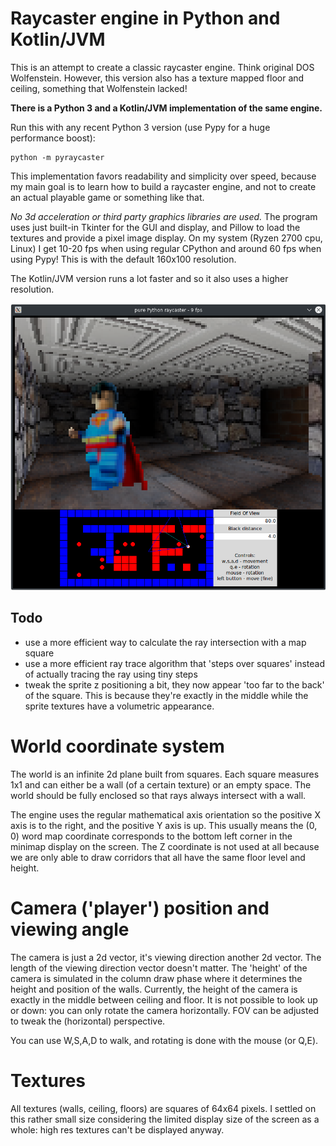 # Raycaster engine in Python and Kotlin/JVM

This is an attempt to create a classic raycaster engine. Think original DOS Wolfenstein.
However, this version also has a texture mapped floor and ceiling, something that
Wolfenstein lacked!

**There is a Python 3 and a Kotlin/JVM implementation of the same engine.**

Run this with any recent Python 3 version (use Pypy for a huge performance boost):

    python -m pyraycaster
    
This implementation favors readability and simplicity over speed, because my main goal
is to learn how to build a raycaster engine, and not to create an actual playable game or something like that. 

*No 3d acceleration or third party graphics libraries are used.* 
The program uses just built-in Tkinter for the GUI and display, and Pillow to load the textures 
and provide a pixel image display.
On my system (Ryzen 2700 cpu, Linux) I get 10-20 fps when using regular CPython 
and around 60 fps when using Pypy!  This is with the default 160x100 resolution.

The Kotlin/JVM version runs a lot faster and so it also uses a higher resolution.

![screenshot](raycaster.png)


## Todo

- use a more efficient way to calculate the ray intersection with a map square
- use a more efficient ray trace algorithm that 'steps over squares' instead of actually tracing the ray using tiny steps
- tweak the sprite z positioning a bit, they now appear 'too far to the back' of the square.
  This is because they're exactly in the middle while the sprite textures have a volumetric appearance.

# World coordinate system

The world is an infinite 2d plane built from squares. Each square measures 1x1 and
can either be a wall (of a certain texture) or an empty space.
The world should be fully enclosed so that rays always intersect with a wall.
 
The engine uses the regular mathematical axis orientation so the positive X axis is to the right,
and the positive Y axis is up.  This usually means the (0, 0) word map coordinate
corresponds to the bottom left corner in the minimap display on the screen.
The Z coordinate is not used at all because we are only able to draw corridors
that all have the same floor level and height.


# Camera ('player') position and viewing angle

The camera is just a 2d vector, it's viewing direction another 2d vector.
The length of the viewing direction vector doesn't matter.
The 'height' of the camera is simulated in the column draw phase where it
determines the height and position of the walls. Currently, the height of the
camera is exactly in the middle between ceiling and floor.
It is not possible to look up or down: you can only rotate the camera horizontally.
FOV can be adjusted to tweak the (horizontal) perspective.

You can use W,S,A,D to walk, and rotating is done with the mouse (or Q,E).


# Textures

All textures (walls, ceiling, floors) are squares of 64x64 pixels.
I settled on this rather small size considering the limited display size
of the screen as a whole: high res textures can't be displayed anyway.
